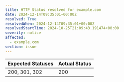 ```yaml
---
title: HTTP Status resolved for example.com
date: 2024-12-14T09:35:01+00:00Z
resolved: True
resolvedWhen: 2024-12-14T09:35:01+00:00Z
resolvedStartTime: 2024-10-25T21:09:43.191474+00:00
severity: notice
affected:
  - example.com
section: issue
---
```


| Expected Statuses | Actual Status  |
|-------------------|----------------|
| 200, 301, 302 | 200 |

